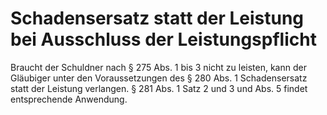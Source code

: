 # Schadensersatz statt der Leistung bei Ausschluss der Leistungspflicht

Braucht der Schuldner nach § 275 Abs. 1 bis 3 nicht zu leisten, kann der Gläubiger unter den Voraussetzungen des § 280 Abs. 1 Schadensersatz statt der Leistung verlangen. § 281 Abs. 1 Satz 2 und 3 und Abs. 5 findet entsprechende Anwendung.
